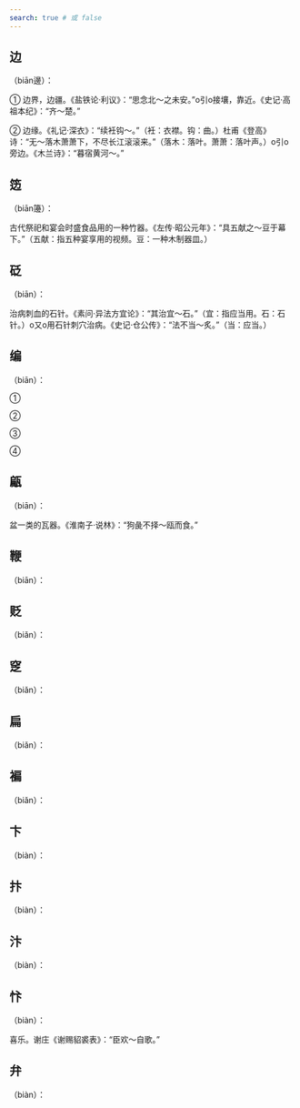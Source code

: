 ```yaml
---
search: true # 或 false
---
```


## 边

（biān邊）：

➀ 边界，边疆。《盐铁论·利议》：“思念北～之未安。”o引o接壤，靠近。《史记·高祖本纪》：“齐～楚。”

➁ 边缘。《礼记·深衣》：“续衽钩～。”（衽：衣襟。钩：曲。）杜甫《登高》诗：“无～落木萧萧下，不尽长江滚滚来。”（落木：落叶。萧萧：落叶声。）o引o旁边。《木兰诗》：“暮宿黄河～。”

## 笾

（biān籩）：

古代祭祀和宴会时盛食品用的一种竹器。《左传·昭公元年》：“具五献之～豆于幕下。”（五献：指五种宴享用的视频。豆：一种木制器皿。）

## 砭

（biān）：

治病刺血的石针。《素问·异法方宜论》：“其治宜～石。”（宜：指应当用。石：石针。）o又o用石针刺穴治病。《史记·仓公传》：“法不当～炙。”（当：应当。）

## 编

（biān）：

➀

➁

➂

➃

## 甂

（biān）：

盆一类的瓦器。《淮南子·说林》：“狗彘不择～瓯而食。”

## 鞭

（biān）：

## 贬

（biǎn）：

## 窆

（biǎn）：

## 扁

（biǎn）：

## 褊

（biǎn）：

## 卞

（biàn）：

## 抃

（biàn）：

## 汴

（biàn）：

## 忭

（biàn）：

喜乐。谢庄《谢赐貂裘表》：“臣欢～自歌。”

## 弁

（biàn）：